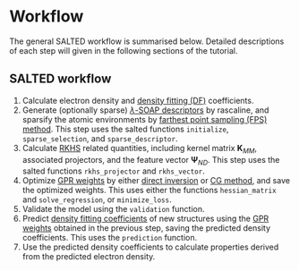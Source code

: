# Workflow

The general SALTED workflow is summarised below.  Detailed descriptions of each step will given in the following sections of the tutorial.

## SALTED workflow

1. Calculate electron density and [density fitting (DF)](methods.md#density-fitting-method) coefficients.
1. Generate (optionally sparse) [$\lambda$-SOAP descriptors](methods.md#symmetry-adapted-descriptor) by rascaline, and sparsify the atomic environments by [farthest point sampling (FPS) method](methods.md#farthest-point-sampling). This step uses the salted functions `initialize`, `sparse_selection`, and `sparse_descriptor`.
1. Calculate [RKHS](methods.md#reproducing-kernel-hilbert-space-rkhs) related quantities, including kernel matrix $\mathbf{K}_{MM}$, associated projectors, and the feature vector $\mathbf{\Psi}_{ND}$. This step uses the salted functions `rkhs_projector` and `rkhs_vector`.
1. Optimize [GPR weights](methods.md#gpr-optimization) by either [direct inversion](methods.md#direct-inversion) or [CG method](methods.md#conjugate-gradient-method), and save the optimized weights. This uses either the functions `hessian_matrix` and `solve_regression`, or `minimize_loss`.
1. Validate the model using the `validation` function.
1. Predict [density fitting coefficients](methods.md#density-fitting-method) of new structures using the [GPR weights](methods.md#gpr-optimization) obtained in the previous step, saving the predicted density coefficients. This uses the `prediction` function.
1. Use the predicted density coefficients to calculate properties derived from the predicted electron density.

